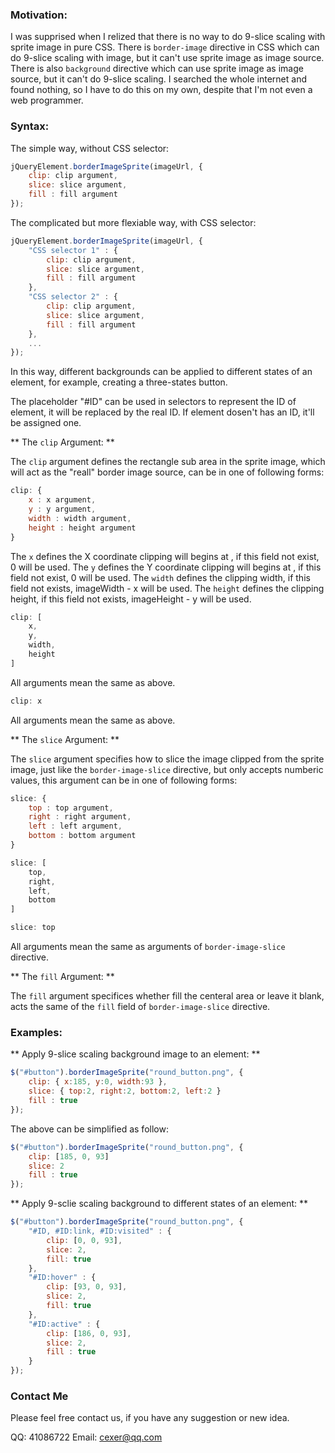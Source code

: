 
### Motivation:

I was supprised when I relized that there is no way to do 9-slice scaling with sprite image in pure CSS. There is `border-image` directive in CSS which can do 9-slice scaling with image, but it can't use sprite image as image source. There is also `background` directive which can use sprite image as image source, but it can't do 9-slice scaling. I searched the whole internet and found nothing, so I have to do this on my own, despite that I'm not even a web programmer.

### Syntax: 

The simple way, without CSS selector:

```javascript
jQueryElement.borderImageSprite(imageUrl, {
	clip: clip argument,
	slice: slice argument,
	fill : fill argument 
});
```

The complicated but more flexiable way, with CSS selector:

```javascript
jQueryElement.borderImageSprite(imageUrl, {
	"CSS selector 1" : {
		clip: clip argument,
		slice: slice argument,
		fill : fill argument 
	},
	"CSS selector 2" : {
		clip: clip argument,
		slice: slice argument,
		fill : fill argument 
	},
	...
});
```

In this way, different backgrounds can be applied to different states of an element, for 
example, creating a three-states button.

The placeholder "#ID" can be used in selectors to represent the ID of element, it will be 
replaced by the real ID. If element dosen't has an ID, it'll be assigned one.


** The `clip` Argument: **

The `clip` argument defines the rectangle sub area in the sprite image, which will act as 
the "reall" border image source, can be in one of following forms:

```javascript
clip: {
	x : x argument,
	y : y argument,
	width : width argument,
	height : height argument
}
```

The `x` defines the X coordinate clipping will begins at , if this field not exist, 0 will be used.
The `y` defines the Y coordinate clipping will begins at , if this field not exist, 0 will be used.
The `width` defines the clipping width, if this field not exists, imageWidth - x will be used.
The `height` defines the clipping height, if this field not exists, imageHeight - y will be used.


```javascript
clip: [ 
	x, 
	y, 
	width, 
	height 
]
```

All arguments mean the same as above.


```javascript
clip: x
```

All arguments mean the same as above.


** The `slice` Argument: ** 

The `slice` argument specifies how to slice the image clipped from the sprite image, just like the 
`border-image-slice` directive, but only accepts numberic values, this argument can be in one of 
following forms:

```javascript
slice: {
	top : top argument,
	right : right argument,
	left : left argument,
	bottom : bottom argument
}
```

```javascript
slice: [
	top, 
	right, 
	left, 
	bottom 
]
```

```javascript
slice: top
```

All arguments mean the same as arguments of `border-image-slice` directive.


** The `fill` Argument: ** 

The `fill` argument specifices whether fill the centeral area or leave it blank, acts the same of the 
`fill` field of `border-image-slice` directive.


### Examples:

** Apply 9-slice scaling background image to an element: **

```javascript
$("#button").borderImageSprite("round_button.png", {
	clip: { x:185, y:0, width:93 },
	slice: { top:2, right:2, bottom:2, left:2 }
	fill : true
});
```

The above can be simplified as follow:

```javascript
$("#button").borderImageSprite("round_button.png", {
	clip: [185, 0, 93]
	slice: 2
	fill : true
});
```

** Apply 9-sclie scaling background to different states of an element: ** 

```javascript
$("#button").borderImageSprite("round_button.png", {
	"#ID, #ID:link, #ID:visited" : {
		clip: [0, 0, 93],
		slice: 2,
		fill: true
	},
	"#ID:hover" : {
		clip: [93, 0, 93],
		slice: 2,
		fill: true
	},
	"#ID:active" : {
		clip: [186, 0, 93],
		slice: 2,
		fill : true
	}
});
```

### Contact Me

Please feel free contact us, if you have any suggestion or new idea.

QQ: 41086722
Email: cexer@qq.com